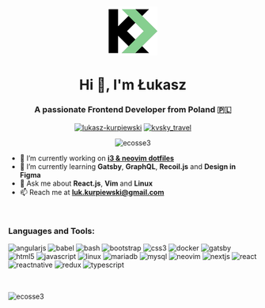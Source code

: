 <!--
**ecosse3/ecosse3** is a ✨ _special_ ✨ repository because its `README.md` (this file) appears on your GitHub profile.
-->
<p align="center"><img src="https://github.com/ecosse3/ecosse3/blob/master/kvsky.png" /></p>
<h1 align="center">Hi 👋, I'm Łukasz</h1>
<h3 align="center">A passionate Frontend Developer from Poland 🇵🇱</h3>

<p align="center">
<a href="https://linkedin.com/in/lukasz-kurpiewski" target="blank"><img align="center" src="https://cdn.jsdelivr.net/npm/simple-icons@3.0.1/icons/linkedin.svg" alt="lukasz-kurpiewski" height="30" width="30" /></a> 
<a href="https://instagram.com/kvsky_travel" target="blank"><img align="center" src="https://cdn.jsdelivr.net/npm/simple-icons@3.0.1/icons/instagram.svg" alt="kvsky_travel" height="30" width="30" /></a>
</p>

<p align="center"> <img src="https://komarev.com/ghpvc/?username=ecosse3" alt="ecosse3" /> </p>

- 🔭 I’m currently working on [**i3 & neovim dotfiles**](https://github.com/ecosse3/dotfiles)
- 🌱 I’m currently learning **Gatsby**, **GraphQL**, **Recoil.js** and **Design in Figma**
- 💬 Ask me about **React.js**, **Vim** and **Linux**
- 📫 Reach me at **luk.kurpiewski@gmail.com**

&nbsp;
### Languages and Tools:

<img src="https://devicons.github.io/devicon/devicon.git/icons/angularjs/angularjs-original.svg" alt="angularjs" width="40" height="40"/> <img src="https://www.vectorlogo.zone/logos/babeljs/babeljs-icon.svg" alt="babel" width="40" height="40"/> <img src="https://www.vectorlogo.zone/logos/gnu_bash/gnu_bash-icon.svg" alt="bash" width="40" height="40"/> <img src="https://devicons.github.io/devicon/devicon.git/icons/bootstrap/bootstrap-plain.svg" alt="bootstrap" width="40" height="40"/> <img src="https://devicons.github.io/devicon/devicon.git/icons/css3/css3-original-wordmark.svg" alt="css3" width="40" height="40"/> <img src="https://devicons.github.io/devicon/devicon.git/icons/docker/docker-original-wordmark.svg" alt="docker" width="40" height="40"/> <img src="https://www.vectorlogo.zone/logos/gatsbyjs/gatsbyjs-icon.svg" alt="gatsby" width="40" height="40"/> <img src="https://devicons.github.io/devicon/devicon.git/icons/html5/html5-original-wordmark.svg" alt="html5" width="40" height="40"/> <img src="https://devicons.github.io/devicon/devicon.git/icons/javascript/javascript-original.svg" alt="javascript" width="40" height="40"/> <img src="https://devicons.github.io/devicon/devicon.git/icons/linux/linux-original.svg" alt="linux" width="40" height="40"/> <img src="https://www.vectorlogo.zone/logos/mariadb/mariadb-icon.svg" alt="mariadb" width="40" height="40"/> <img src="https://devicons.github.io/devicon/devicon.git/icons/mysql/mysql-original-wordmark.svg" alt="mysql" width="40" height="40"/> <img src="https://avatars2.githubusercontent.com/u/6471485" alt="neovim" width="40" height="40"/> <img src="https://cdn.worldvectorlogo.com/logos/nextjs-3.svg" alt="nextjs" width="40" height="40"/> <img src="https://devicons.github.io/devicon/devicon.git/icons/react/react-original-wordmark.svg" alt="react" width="40" height="40"/> <img src="https://reactnative.dev/img/header_logo.svg" alt="reactnative" width="40" height="40"/> <img src="https://devicons.github.io/devicon/devicon.git/icons/redux/redux-original.svg" alt="redux" width="40" height="40"/> <img src="https://devicons.github.io/devicon/devicon.git/icons/typescript/typescript-original.svg" alt="typescript" width="40" height="40"/>

&nbsp;

<img align="center" src="https://github-readme-stats.vercel.app/api?username=ecosse3&show_icons=true" alt="ecosse3" />
